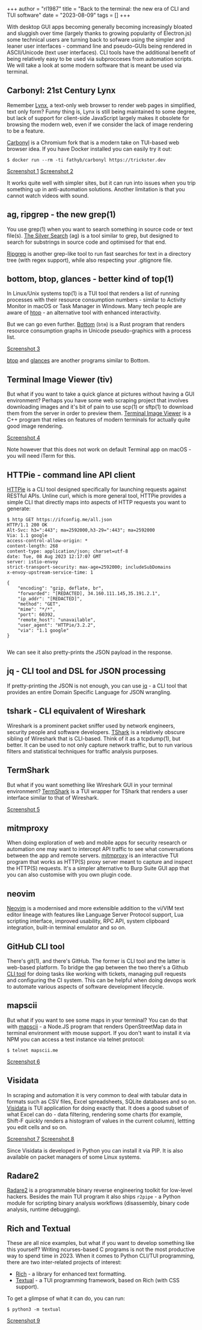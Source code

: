 +++
author = "rl1987"
title = "Back to the terminal: the new era of CLI and TUI software"
date = "2023-08-09"
tags = []
+++

With desktop GUI apps becoming generally becoming increasingly bloated and
sluggish over time (largely thanks to growing popularity of Electron.js) some
technical users are turning back to sofware using the simpler and leaner user 
interfaces - command line and pseudo-GUIs being rendered in ASCII/Unicode (text
user interfaces). CLI tools have the additional benefit of being relatively easy
to be used via subprocceses from automation scripts. We will take a look at 
some modern software that is meant be used via terminal. 

Carbonyl: 21st Century Lynx
---------------------------

Remember [Lynx](https://lynx.invisible-island.net/), a text-only web browser
to render web pages in simplified, text only form? Funny thing is, Lynx is still
being maintained to some degree, but lack of support for client-side JavaScript
largely makes it obsolete for browsing the modern web, even if we consider the
lack of image rendering to be a feature. 

[Carbonyl](https://github.com/fathyb/carbonyl) is a Chromium fork that is a
modern take on TUI-based web browser idea. If you have Docker installed you can
easily try it out:

```
$ docker run --rm -ti fathyb/carbonyl https://trickster.dev
```

[Screenshot 1](/2023-08-08_14.36.27.png)
[Screenshot 2](/2023-08-08_14.41.51.png)

It works quite well with simpler sites, but it can run into issues when you 
trip something up in anti-automation solutions. Another limitation is that you
cannot watch videos with sound.

ag, ripgrep - the new grep(1)
-----------------------------

You use grep(1) when you want to search something in source code or text file(s).
[The Silver Search](https://github.com/ggreer/the_silver_searcher) (ag) is 
a tool similar to grep, but designed to search for substrings in source code
and optimised for that end.

[Ripgrep](https://github.com/BurntSushi/ripgrep) is another grep-like tool to
run fast searches for text in a directory tree (with regex support), while 
also respecting your .gitignore file.

bottom, btop, glances - better kind of top(1)
---------------------------------------------

In Linux/Unix systems top(1) is a TUI tool that renders a list of running
processes with their resource consumption numbers - similar to Activity Monitor
in macOS or Task Manager in Windows. Many tech people are aware of 
[htop](https://htop.dev/) - an alternative tool with enhanced interactivity.

But we can go even further. [Bottom](https://github.com/ClementTsang/bottom) 
(`btm`) is a Rust program that renders resource consumption graphs in Unicode
pseudo-graphics with a process list.

[Screenshot 3](/2023-08-08_14.56.57.png)

[btop](https://github.com/aristocratos/btop) and 
[glances](https://github.com/nicolargo/glances) are another programs similar to 
Bottom. 

Terminal Image Viewer (tiv)
---------------------------

But what if you want to take a quick glance at pictures without having a GUI
environment? Perhaps you have some web scraping project that involves downloading
images and it's bit of pain to use scp(1) or sftp(1) to download them from 
the server in order to preview them. [Terminal Image Viewer](https://github.com/stefanhaustein/TerminalImageViewer)
is a C++ program that relies on features of modern terminals for actually
quite good image rendering.

[Screenshot 4](/2023-08-09_10.32.36.png)

Note however that this does not work on default Terminal app on macOS - you 
will need iTerm for this.

HTTPie - command line API client
--------------------------------

[HTTPie](https://httpie.io/) is a CLI tool designed specifically for launching 
requests against RESTful APIs. Unline curl, which is more general tool, HTTPie
provides a simple CLI that directly maps into aspects of HTTP requests you want
to generate:

```
$ http GET https://ifconfig.me/all.json
HTTP/1.1 200 OK
Alt-Svc: h3=":443"; ma=2592000,h3-29=":443"; ma=2592000
Via: 1.1 google
access-control-allow-origin: *
content-length: 268
content-type: application/json; charset=utf-8
date: Tue, 08 Aug 2023 12:17:07 GMT
server: istio-envoy
strict-transport-security: max-age=2592000; includeSubDomains
x-envoy-upstream-service-time: 1

{
    "encoding": "gzip, deflate, br",
    "forwarded": "[REDACTED], 34.160.111.145,35.191.2.1",
    "ip_addr": "[REDACTED]",
    "method": "GET",
    "mime": "*/*",
    "port": 60392,
    "remote_host": "unavailable",
    "user_agent": "HTTPie/3.2.2",
    "via": "1.1 google"
}


```

We can see it also pretty-prints the JSON payload in the response. 

jq - CLI tool and DSL for JSON processing
-----------------------------------------

If pretty-printing the JSON is not enough, you can use [jq](https://jqlang.github.io/jq/) -
a CLI tool that provides an entire Domain Specific Language for JSON wrangling.

tshark - CLI equivalent of Wireshark
------------------------------------

Wireshark is a prominent packet sniffer used by network engineers, security
people and software developers. [TShark](https://www.wireshark.org/docs/man-pages/tshark.html) 
is a relatively obscure sibling of Wireshark that is CLI-based. Think of it
as a tcpdump(1), but better. It can be used to not only capture network traffic,
but to run various filters and statistical techniques for traffic analysis
purposes.

TermShark
---------

But what if you want something like Wireshark GUI in your terminal environment?
[TermShark](https://termshark.io/) is a TUI wrapper for TShark that renders
a user interface similar to that of Wireshark.

[Screenshot 5](/2023-08-09_14.40.29.png)

mitmproxy
---------

When doing exploration of web and mobile apps for security research or 
automation one may want to intercept API traffic to see what conversations 
between the app and remote servers. [mitmproxy](https://mitmproxy.org/) is 
an interactive TUI program that works as HTTP(S) proxy server meant to capture 
and inspect the HTTP(S) requests. It's a simpler alternative to Burp Suite GUI
app that you can also customise with you own plugin code.

neovim
------

[Neovim](https://neovim.io/) is a modernised and more extensible addition to
the vi/VIM text editor lineage with features like Language Server Protocol
support, Lua scripting interface, improved usability, RPC API, system clipboard
integration, built-in terminal emulator and so on.

GitHub CLI tool
---------------

There's git(1), and there's GitHub. The former is CLI tool and the latter is
web-based platform. To bridge the gap between the two there's a Github
[CLI tool](https://cli.github.com/) for doing tasks like working with tickets,
managing pull requests and configuring the CI system. This can be helpful
when doing devops work to automate various aspects of software development
lifecycle.

mapscii
-------

But what if you want to see some maps in your terminal? You can do that with
[mapscii](https://github.com/rastapasta/mapscii) - a Node.JS program that
renders OpenStreetMap data in terminal environment with mouse support. If you
don't want to install it via NPM you can access a test instance via telnet 
protocol:

```
$ telnet mapscii.me  
```

[Screenshot 6](/2023-08-09_13.27.37.png)

Visidata
--------

In scraping and automation it is very common to deal with tabular data in formats
such as CSV files, Excel spreadsheets, SQLite databases and so on. 
[Visidata](https://www.visidata.org/) is TUI application for doing exactly that.
It does a good subset of what Excel can do - data filtering, rendering some 
charts (for example, Shift-F quickly renders a histogram of values in the current
column), lettting you edit cells and so on. 

[Screenshot 7](/2023-08-09_13.39.44.png)
[Screenshot 8](/2023-08-09_13.40.02.png)

Since Visidata is developed in Python you can install it via PIP. It is also 
available on packet managers of some Linux systems.

Radare2
-------

[Radare2](https://rada.re/n/) is a programmable binary reverse engineering 
toolkit for low-level hackers. Besides the main TUI program it also ships
`r2pipe` - a Python module for scripting binary analysis workflows (disassembly,
binary code analysis, runtime debugging).

Rich and Textual
----------------

These are all nice examples, but what if you want to develop something like
this yourself? Writing ncurses-based C programs is not the most productive
way to spend time in 2023. When it comes to Python CLI/TUI programming, there
are two inter-related projects of interest:

* [Rich](https://github.com/Textualize/rich) - a library for enhanced text
formatting.
* [Textual](https://github.com/Textualize/textual) - a TUI programming framework,
based on Rich (with CSS support).

To get a glimpse of what it can do, you can run:

```
$ python3 -m textual
```

[Screenshot 9](/2023-08-09_14.15.42.png)

